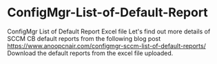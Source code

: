 # ConfigMgr-List-of-Default-Report
ConfigMgr List of Default Report Excel file
Let's find out more details of SCCM CB default reports from the following blog post
https://www.anoopcnair.com/configmgr-sccm-list-of-default-reports/
Download the default reports from the excel file uploaded.
